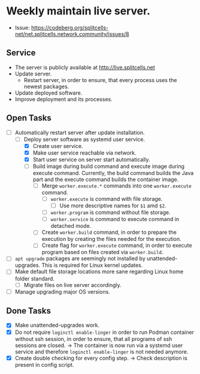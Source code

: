 # Weekly maintain live server.
* Issue: https://codeberg.org/splitcells-net/net.splitcells.network.community/issues/8
## Service
* The server is publicly available at http://live.splitcells.net
* Update server.
    * Restart server, in order to ensure, that every process uses the newest packages.
* Update deployed software. 
* Improve deployment and its processes.
## Open Tasks
* [ ] Automatically restart server after update installation.
    * [ ] Deploy server software as systemd user service.
        * [x] Create user service.
        * [x] Make user service reachable via network.
        * [x] Start user service on server start automatically.
        * [ ] Build image during build command and execute image during execute command.
          Currently, the build command builds the Java part and the execute command builds the container image.
            * [ ] Merge `worker.execute.*` commands into one `worker.execute` command.
                * [ ] `worker.execute` is command with file storage.
                    * [ ] Use more descriptive names for `$1` amd `$2`.
                * [ ] `worker.program` is command without file storage.
                * [ ] `worker.service` is command to execute command in detached mode.
            * [ ] Create `worker.build` command, in order to prepare the execution by creating the files needed for the execution.
            * [ ] Create flag for `worker.execute` command, in order to execute program based on files created via `worker.build`.
* [ ] `apt upgrade` packages are seemingly not installed by unattended-upgrades.
  This is required for Linux kernel updates. 
* [ ] Make default file storage locations more sane regarding Linux home folder standard.
    * [ ] Migrate files on live server accordingly.
* [ ] Manage upgrading major OS versions.
## Done Tasks
* [x] Make unattended-upgrades work.
* [x] Do not require `loginctl enable-linger` in order to run Podman container without ssh session,
  in order to ensure, that all programs of ssh sessions are closed.
  -> The container is now run via a systemd user service and therefore `loginctl enable-linger` is not needed anymore.
* [x] Create double checking for every config step. -> Check description is present in config script.